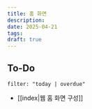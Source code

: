 ```yaml
---
title: 홈 화면
description: 
date: 2025-04-21
tags: 
draft: true
---
```


## To-Do
```todoist
filter: "today | overdue"
```

- [[index|웹 홈 화면 구성]]



